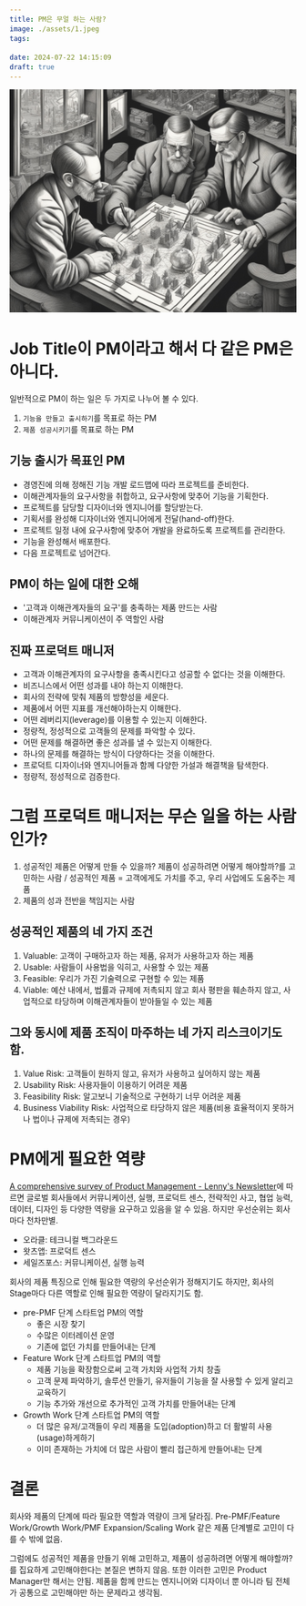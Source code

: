 ```yaml
---
title: PM은 무얼 하는 사람?
image: ./assets/1.jpeg
tags:

date: 2024-07-22 14:15:09
draft: true
---
```


![hero](./assets/1.jpeg)

# Job Title이 PM이라고 해서 다 같은 PM은 아니다.

일반적으로 PM이 하는 일은 두 가지로 나누어 볼 수 있다.

1. `기능을 만들고 출시하기`를 목표로 하는 PM
2. `제품 성공시키기`를 목표로 하는 PM

## 기능 출시가 목표인 PM

- 경영진에 의해 정해진 기능 개발 로드맵에 따라 프로젝트를 준비한다.
- 이해관계자들의 요구사항을 취합하고, 요구사항에 맞추어 기능을 기획한다.
- 프로젝트를 담당할 디자이너와 엔지니어를 할당받는다.
- 기획서를 완성해 디자이너와 엔지니어에게 전달(hand-off)한다.
- 프로젝트 일정 내에 요구사항에 맞추어 개발을 완료하도록 프로젝트를 관리한다.
- 기능을 완성해서 배포한다.
- 다음 프로젝트로 넘어간다.

## PM이 하는 일에 대한 오해

- '고객과 이해관계자들의 요구'를 충족하는 제품 만드는 사람
- 이해관계자 커뮤니케이션이 주 역할인 사람

## 진짜 프로덕트 매니저

- 고객과 이해관계자의 요구사항을 충족시킨다고 성공할 수 없다는 것을 이해한다.
- 비즈니스에서 어떤 성과를 내야 하는지 이해한다.
- 회사의 전략에 맞춰 제품의 방향성을 세운다.
- 제품에서 어떤 지표를 개선해야하는지 이해한다.
- 어떤 레버리지(leverage)를 이용할 수 있는지 이해한다.
- 정량적, 정성적으로 고객들의 문제를 파악할 수 있다.
- 어떤 문제를 해결하면 좋은 성과를 낼 수 있는지 이해한다.
- 하나의 문제를 해결하는 방식이 다양하다는 것을 이해한다.
- 프로덕트 디자이너와 엔지니어들과 함께 다양한 가설과 해결책을 탐색한다.
- 정량적, 정성적으로 검증한다.

# 그럼 프로덕트 매니저는 무슨 일을 하는 사람인가?

1. 성공적인 제품은 어떻게 만들 수 있을까? 제품이 성공하려면 어떻게 해야할까?를 고민하는 사람 / 성공적인 제품 = 고객에게도 가치를 주고, 우리 사업에도 도움주는 제품
2. 제품의 성과 전반을 책임지는 사람

## 성공적인 제품의 네 가지 조건

1. Valuable: 고객이 구매하고자 하는 제품, 유저가 사용하고자 하는 제품
2. Usable: 사람들이 사용법을 익히고, 사용할 수 있는 제품
3. Feasible: 우리가 가진 기술력으로 구현할 수 있는 제품
4. Viable: 예산 내에서, 법률과 규제에 저촉되지 않고 회사 평판을 훼손하지 않고, 사업적으로 타당하며 이해관계자들이 받아들일 수 있는 제품

## 그와 동시에 제품 조직이 마주하는 네 가지 리스크이기도 함.

1. Value Risk: 고객들이 원하지 않고, 유저가 사용하고 싶어하지 않는 제품
2. Usability Risk: 사용자들이 이용하기 어려운 제품
3. Feasibility Risk: 알고보니 기술적으로 구현하기 너무 어려운 제품
4. Business Viability Risk: 사업적으로 타당하지 않은 제품(비용 효율적이지 못하거나 법이나 규제에 저촉되는 경우)

# PM에게 필요한 역량

[A comprehensive survey of Product Management - Lenny's Newsletter](https://www.lennysnewsletter.com/p/product-management-survey)에 따르면 글로벌 회사들에서 커뮤니케이션, 실행, 프로덕트 센스, 전략적인 사고, 협업 능력, 데이터, 디자인 등 다양한 역량을 요구하고 있음을 알 수 있음. 하지만 우선순위는 회사마다 천차만별.

- 오라클: 테크니컬 백그라운드
- 왓츠앱: 프로덕트 센스
- 세일즈포스: 커뮤니케이션, 실행 능력

회사의 제품 특징으로 인해 필요한 역량의 우선순위가 정해지기도 하지만, 회사의 Stage마다 다른 역할로 인해 필요한 역량이 달라지기도 함.

- pre-PMF 단계 스타트업 PM의 역할
  - 좋은 시장 찾기
  - 수많은 이터레이션 운영
  - 기존에 없던 가치를 만들어내는 단계
- Feature Work 단계 스타트업 PM의 역할
  - 제품 기능을 확장함으로써 고객 가치와 사업적 가치 창출
  - 고객 문제 파악하기, 솔루션 만들기, 유저들이 기능을 잘 사용할 수 있게 알리고 교육하기
  - 기능 추가와 개선으로 추가적인 고객 가치를 만들어내는 단계
- Growth Work 단계 스타트업 PM의 역할
  - 더 많은 유저/고객들이 우리 제품을 도입(adoption)하고 더 활발히 사용(usage)하게하기
  - 이미 존재하는 가치에 더 많은 사람이 빨리 접근하게 만들어내는 단계

# 결론

회사와 제품의 단계에 따라 필요한 역할과 역량이 크게 달라짐. Pre-PMF/Feature Work/Growth Work/PMF Expansion/Scaling Work 같은 제품 단계별로 고민이 다를 수 밖에 없음.

그럼에도 성공적인 제품을 만들기 위해 고민하고, 제품이 성공하려면 어떻게 해야할까?를 집요하게 고민해야한다는 본질은 변하지 않음. 또한 이러한 고민은 Product Manager만 해서는 안됨. 제품을 함께 만드는 엔지니어와 디자이너 뿐 아니라 팀 전체가 공통으로 고민해야만 하는 문제라고 생각됨.